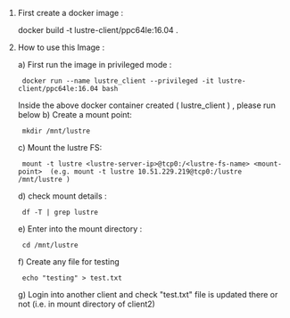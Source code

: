 1) First create a docker image :

	docker build -t lustre-client/ppc64le:16.04 .


2) How to use this Image :

 
	a) First run the image in privileged mode :

		docker run --name lustre_client --privileged -it lustre-client/ppc64le:16.04 bash

	Inside the above docker container created ( lustre_client ) , please run below
	b) Create a mount point: 

		mkdir /mnt/lustre  
	
	c) Mount the lustre FS:
		
		mount -t lustre <lustre-server-ip>@tcp0:/<lustre-fs-name> <mount-point>  (e.g. mount -t lustre 10.51.229.219@tcp0:/lustre /mnt/lustre )

	d) check mount details : 

		df -T | grep lustre

	e) Enter into the mount directory :

		cd /mnt/lustre  

	f) Create any file for testing

		echo "testing" > test.txt

	g) Login into another client and check "test.txt" file is updated there or not (i.e. in mount directory of client2)

